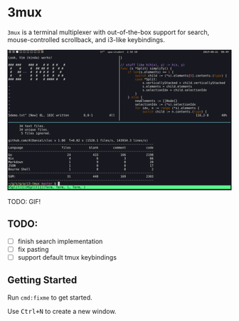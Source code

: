 # 3mux

`3mux` is a terminal multiplexer with out-of-the-box support for search, mouse-controlled scrollback, and i3-like keybindings. 

![Screenshot](./i3-tmux.png)

TODO: GIF!

## TODO:
- [ ] finish search implementation
- [ ] fix pasting
- [ ] support default tmux keybindings

## Getting Started

Run `cmd:fixme` to get started.

Use <kbd>Ctrl+N</kbd> to create a new window.


